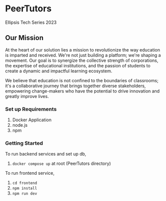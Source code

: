 # PeerTutors
Ellipsis Tech Series 2023
## Our Mission
At the heart of our solution lies a mission to revolutionize the way education is imparted and received. We're not just building a platform; we're shaping a movement. Our goal is to synergize the collective strength of corporations, the expertise of educational institutions, and the passion of students to create a dynamic and impactful learning ecosystem.

We believe that education is not confined to the boundaries of classrooms; it's a collaborative journey that brings together diverse stakeholders, empowering change-makers who have the potential to drive innovation and greatly improve lives.

### Set up Requirements
1) Docker Application
2) node.js
3) npm


### Getting Started
To run backend services and set up db, 
1) `docker compose up` at root (PeerTutors directory)

To run frontend service, 
1) `cd frontend`
2) `npm install`
3) `npm run dev`
